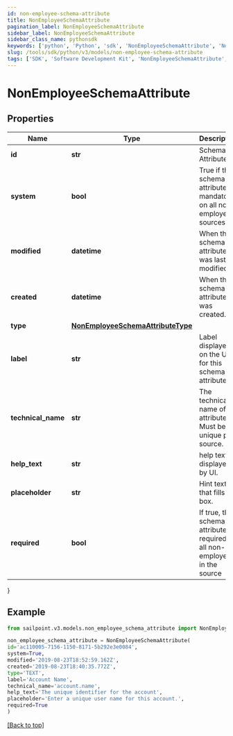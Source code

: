 ```yaml
---
id: non-employee-schema-attribute
title: NonEmployeeSchemaAttribute
pagination_label: NonEmployeeSchemaAttribute
sidebar_label: NonEmployeeSchemaAttribute
sidebar_class_name: pythonsdk
keywords: ['python', 'Python', 'sdk', 'NonEmployeeSchemaAttribute', 'NonEmployeeSchemaAttribute'] 
slug: /tools/sdk/python/v3/models/non-employee-schema-attribute
tags: ['SDK', 'Software Development Kit', 'NonEmployeeSchemaAttribute', 'NonEmployeeSchemaAttribute']
---
```


# NonEmployeeSchemaAttribute


## Properties

Name | Type | Description | Notes
------------ | ------------- | ------------- | -------------
**id** | **str** | Schema Attribute Id | [optional] 
**system** | **bool** | True if this schema attribute is mandatory on all non-employees sources. | [optional] [default to False]
**modified** | **datetime** | When the schema attribute was last modified. | [optional] 
**created** | **datetime** | When the schema attribute was created. | [optional] 
**type** | [**NonEmployeeSchemaAttributeType**](non-employee-schema-attribute-type) |  | [required]
**label** | **str** | Label displayed on the UI for this schema attribute. | [required]
**technical_name** | **str** | The technical name of the attribute. Must be unique per source. | [required]
**help_text** | **str** | help text displayed by UI. | [optional] 
**placeholder** | **str** | Hint text that fills UI box. | [optional] 
**required** | **bool** | If true, the schema attribute is required for all non-employees in the source | [optional] [default to False]
}

## Example

```python
from sailpoint.v3.models.non_employee_schema_attribute import NonEmployeeSchemaAttribute

non_employee_schema_attribute = NonEmployeeSchemaAttribute(
id='ac110005-7156-1150-8171-5b292e3e0084',
system=True,
modified='2019-08-23T18:52:59.162Z',
created='2019-08-23T18:40:35.772Z',
type='TEXT',
label='Account Name',
technical_name='account.name',
help_text='The unique identifier for the account',
placeholder='Enter a unique user name for this account.',
required=True
)

```
[[Back to top]](#) 

